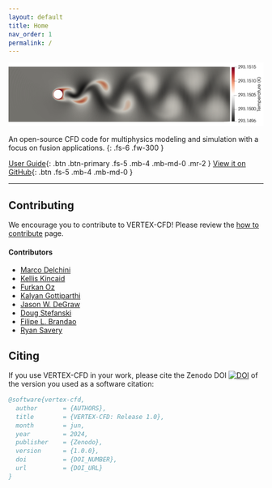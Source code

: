 ```yaml
---
layout: default
title: Home
nav_order: 1
permalink: /
---
```


![Alt text](docs/figures/vertex_cfd_heated_flow_logo.png)

An open-source CFD code for multiphysics modeling and simulation with a focus on fusion applications.
{: .fs-6 .fw-300 }

[User Guide](docs/index.html){: .btn .btn-primary .fs-5 .mb-4 .mb-md-0 .mr-2 }
[View it on GitHub](https://github.com/ORNL/VERTEX-CFD){: .btn .fs-5 .mb-4 .mb-md-0 }

---

## Contributing
We encourage you to contribute to VERTEX-CFD! Please review the [how to contribute](docs/contribution.md) page.

#### Contributors
- [Marco Delchini](https://www.ornl.gov/staff-profile/marc-olivier-delchini)
- [Kellis Kincaid](https://www.ornl.gov/staff-profile/kellis-c-kincaid)
- [Furkan Oz](https://www.ornl.gov/staff-profile/furkan-oz)
- [Kalyan Gottiparthi](https://www.ornl.gov/staff-profile/kalyan-c-gottiparthi)
- [Jason W. DeGraw](https://www.ornl.gov/staff-profile/jason-w-degraw)
- [Doug Stefanski](https://www.ornl.gov/staff-profile/douglas-l-stefanski)
- [Filipe L. Brandao](https://www.ornl.gov/staff-profile/filipe-leite-brandao)
- [Ryan Savery](https://impact.ornl.gov/en/persons/ryan-savery)

## Citing
If you use VERTEX-CFD in your work, please cite the Zenodo DOI [![DOI](DOI_NUMBER)](DOI_NUMBER) of the version you used as a software citation:
```bibtex
@software{vertex-cfd,
  author       = {AUTHORS},
  title        = {VERTEX-CFD: Release 1.0},
  month        = jun,
  year         = 2024,
  publisher    = {Zenodo},
  version      = {1.0.0},
  doi          = {DOI_NUMBER},
  url          = {DOI_URL}
}
```

